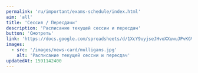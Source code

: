 ```yaml
---
permalink: 'ru/important/exams-schedule/index.html'
aim: 'all'
title: 'Сессия / Пересдачи'
description: 'Расписание текущей сессии и пересдач'
button: 'Смотреть'
link: 'https://docs.google.com/spreadsheets/d/1XcY9uyjseJHvoXXuwuJPvKGVDGu0g-bVQkF6Ukr-blw'
images:
  - src: '/images/news-card/mulligans.jpg'
    alt: 'Расписание текущей сессии и пересдач'
updatedAt: 1591142400
---
```

